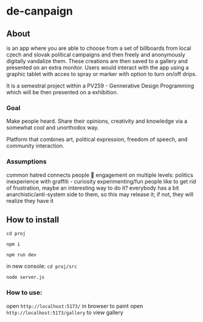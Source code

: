 # de-canpaign
## About
is an app where you are able to choose from a set of billboards from local czech and slovak political campaigns and then freely and anonymously digitally vandalize them. These creations are then saved to a gallery and presented on an extra monitor. Users would interact with the app using a graphic tablet with acces to spray or marker with option to turn on/off drips. 

It is a semestral project within a PV259 - Gennerative Design Programming which will be then presented on a exhibition.

### Goal
Make people heard. Share their opinions, creativity and knowledge via a somewhat cool and unorthodox way.

Platform that combines art, political expression, freedom of speech, and community interaction.

### Assumptions
common hatred connects people 🤪
engagement  on multiple levels: 
politics
inexperience with graffiti - curiosity
experimenting/fun
people like to get rid of frustration, maybe an interesting way to do it?
everybody has a bit anarchistic/anti-system side to them, so this may release it; 
if not, they will realize they have it



## How to install
`cd proj`

`npm i `

`npm run dev`

in new console:
`cd proj/src`

`node server.js`

### How to use:
open `http://localhost:5173/` in browser to paint
open `http://localhost:5173/gallery` to view gallery
